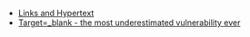 <ul>
	<li><a href="https://www.jitbit.com/alexblog/256-targetblank---the-most-underestimated-vulnerability-ever/">Links and Hypertext</a></li>
	<li><a href="http://webaim.org/techniques/hypertext/hypertext_links">Target=_blank - the most underestimated vulnerability ever</a></li>
</ul>
